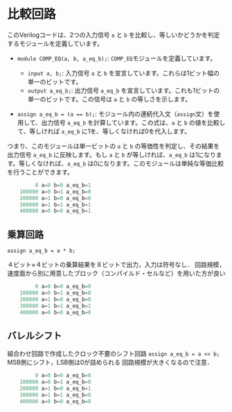 # 比較回路

このVerilogコードは、2つの入力信号 `a` と `b` を比較し、等しいかどうかを判定するモジュールを定義しています。

- `module COMP_EQ(a, b, a_eq_b);`: `COMP_EQ`モジュールを定義しています。
  - `input a, b;`: 入力信号 `a` と `b` を宣言しています。これらは1ビット幅の単一のビットです。
  - `output a_eq_b;`: 出力信号 `a_eq_b` を宣言しています。これも1ビットの単一のビットです。この信号は `a` と `b` の等しさを示します。

- `assign a_eq_b = (a == b);`: モジュール内の連続代入文（`assign`文）を使用して、出力信号 `a_eq_b` を計算しています。この式は、`a` と `b` の値を比較して、等しければ `a_eq_b` に1を、等しくなければ0を代入します。

つまり、このモジュールは単一ビットの `a` と `b` の等価性を判定し、その結果を出力信号 `a_eq_b` に反映します。もし `a` と `b` が等しければ、`a_eq_b` は1になります。等しくなければ、`a_eq_b` は0になります。このモジュールは単純な等価比較を行うことができます。

~~~v
         0 a=0 b=0 a_eq_b=1
    100000 a=0 b=1 a_eq_b=0
    200000 a=1 b=0 a_eq_b=0
    300000 a=1 b=1 a_eq_b=1
    400000 a=0 b=0 a_eq_b=1
~~~

## 乗算回路

``assign a_eq_b = a * b;``

４ビット×４ビットの乗算結果を８ビットで出力，入力は符号なし．
回路規模，速度面から別に用意したブロック（コンパイルド・セルなど）を用いた方が良い

~~~v
         0 a=0 b=0 a_eq_b=0
    100000 a=0 b=1 a_eq_b=0
    200000 a=1 b=0 a_eq_b=0
    300000 a=1 b=1 a_eq_b=1
    400000 a=0 b=0 a_eq_b=0
~~~

## バレルシフト

組合わせ回路で作成したクロック不要のシフト回路
``assign a_eq_b = a << b;``
MSB側にシフト，LSB側は0が詰められる
回路規模が大きくなるので注意．

~~~v
         0 a=0 b=0 a_eq_b=0
    100000 a=0 b=1 a_eq_b=0
    200000 a=1 b=0 a_eq_b=1
    300000 a=1 b=1 a_eq_b=0
    400000 a=0 b=0 a_eq_b=0
~~~
